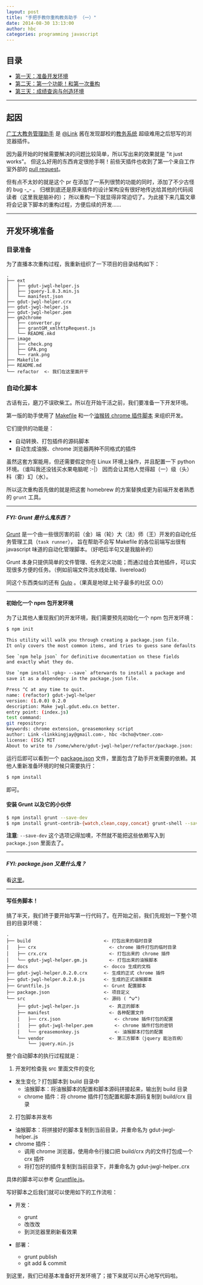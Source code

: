 ```yaml
---
layout: post
title: "手把手教你重构教务助手 （一）"
date: 2014-08-30 13:13:00
author: hbc
categories: programming javascript
---
```


## 目录

- [第一天：准备开发环境](http://developer.vtmer.com/2014/08/refactor-gdut-jwgl-helper-p1.html)
- [第二天：第一个功能！和第一次重构](http://developer.vtmer.com/2014/09/refactor-gdut-jwgl-helper-p2.html)
- [第三天：成绩查询与创造环境](http://developer.vtmer.com/2014/09/refactor-gdut-jwgl-helper-p3.html)


-------------------------------------

## 起因


[广工大教务管理助手](http://projects.vtmer.com/gdut-jwgl-helper/) 是 [@Link](https://github.com/linkkingjay) 酱在发现鄙校的[教务系统](http://jwgl.gdut.edu.cn) 超级难用之后怒写的浏览器插件。


因为最开始的时候需要解决的问题比较简单，所以写出来的效果就是 "it just works"。
但这么好用的东西肯定很抢手啊！前些天插件也收到了第一个来自工作室外部的 [pull request](https://github.com/vtmer/gdut-jwgl-helper/pull/17)。


但有点不太妙的就是这个 pr 在添加了一系列很赞的功能的同时，添加了不少古怪的 bug -\_- 。
归根到底还是原来插件的设计架构没有很好地传达给其他的代码阅读者（这里我是脑补的）；
所以重构一下就显得非常迫切了。为此接下来几篇文章将会记录下脚本的重构过程，方便后续的开发……


----------------------------------


## 开发环境准备


### 目录准备

为了直播本次重构过程，我重新组织了一下项目的目录结构如下：

```
.
├── ext
│   ├── gdut-jwgl-helper.js
│   ├── jquery-1.8.3.min.js
│   └── manifest.json
├── gdut-jwgl-helper.crx
├── gdut-jwgl-helper.js
├── gdut-jwgl-helper.pem
├── gm2chrome
│   ├── converter.py
│   ├── grantGM_xmlhttpRequest.js
│   └── README.mkd
├── image
│   ├── check.png
│   ├── GPA.png
│   └── rank.png
├── Makefile
├── README.md
└── refactor  <- 我们在这里面开干
```


### 自动化脚本


古话有云，磨刀不误砍柴工。所以在开始干活之前，我们要准备一下开发环境。

第一版的助手使用了 [Makefile](https://github.com/vtmer/gdut-jwgl-helper/blob/cbc7f365437156a9c5fb26c1648a28c3c17794e0/Makefile) 和一个[油猴转 chrome 插件脚本](https://github.com/bcho/gm2chrome) 来组织开发。

它们提供的功能是：

- 自动转换、打包插件的源码脚本
- 自动生成油猴、chrome 浏览器两种不同格式的插件


虽然这套方案能用，但还需要假定你在 Linux 环境上操作，并且配置一下 python 环境。（谁叫我还没钱买水果电脑呢 :-|）
因而会让其他人觉得超（一）级（头）科（雾）幻（水）。


所以这次重构首先做的就是把这套 homebrew 的方案替换成更为前端开发者熟悉的 `grunt` 工具。

----------------------------------

##### FYI: Grunt 是什么鬼东西？

[Grunt](http://gruntjs.com/) 是一个由一些很厉害的前（金）端（轮）大（法）师（王）开发的自动化任务管理工具（`task runner`），
旨在帮助不会写 Makefile 的各位前端写出很有 javascript 味道的自动化管理脚本。（好吧后半句又是我脑补的）


Grunt 本身只提供简单的文件管理、任务定义功能；而通过组合其他插件，可以实现很多方便的任务。（例如前端文件流水线处理、livereload）


同这个东西类似的还有 [Gulp](http://gulpjs.com/) 。（果真是地球上轮子最多的社区 O.O）

----------------------------------

#### 初始化一个 npm 包开发环境

为了让其他人重现我们的开发环境，我们需要预先初始化一个 npm 包开发环境：

```bash
$ npm init

This utility will walk you through creating a package.json file.
It only covers the most common items, and tries to guess sane defaults.

See `npm help json` for definitive documentation on these fields
and exactly what they do.

Use `npm install <pkg> --save` afterwards to install a package and
save it as a dependency in the package.json file.

Press ^C at any time to quit.
name: (refactor) gdut-jwgl-helper
version: (1.0.0) 0.2.0
description: Make jwgl.gdut.edu.cn better.
entry point: (index.js) 
test command: 
git repository: 
keywords: chrome extension, greasemonkey script
author: Link <linkkingjay@gmail.com>, hbc <bcho@vtmer.com>
license: (ISC) MIT
About to write to /some/where/gdut-jwgl-helper/refactor/package.json:
```

运行后即可以看到一个 [package.json](https://github.com/vtmer/gdut-jwgl-helper/blob/4c17c560124cacc56eef6d973d4ebdd2b84f6769/refactor/package.json) 文件，里面包含了助手开发需要的依赖。其他人重新准备环境的时候只需要执行：

```bash
$ npm install
```

即可。


#### 安装 Grunt 以及它的小伙伴

```bash
$ npm install grunt --save-dev
$ npm install grunt-contrib-{watch,clean,copy,concat} grunt-shell --save-dev
```

**注意**: `--save-dev` 这个选项记得加噢，不然就不能把这些依赖写入到 `package.json` 里面去了。

----------------------------------

##### FYI: package.json 又是什么鬼？

看[这里](https://www.npmjs.org/doc/files/package.json.html)。

----------------------------------

#### 写任务脚本！

搞了半天，我们终于要开始写第一行代码了。在开始之前，我们先规划一下整个项目的目录环境：

```
.
├── build                           <- 打包出来的临时目录
│   ├── crx                           <- chrome 插件打包的临时目录
│   ├── crx.crx                       <- 打包出来的 chrome 插件
│   └── gdut-jwgl-helper.gm.js        <- 打包出来的油猴脚本
├── docs                            <- docco 生成的文档
├── gdut-jwgl-helper.0.2.0.crx      <- 生成的正式 chrome 插件
├── gdut-jwgl-helper.0.2.0.js       <- 生成的正式油猴脚本
├── Gruntfile.js                    <- Grunt 配置脚本
├── package.json                    <- 项目定义
└── src                             <- 源码 ( ^ิ౪^ิ)
    ├── gdut-jwgl-helper.js           <- 真正的脚本
    ├── manifest                      <- 各种配置文件
    │   ├── crx.json                    <- chrome 插件打包的配置
    │   ├── gdut-jwgl-helper.pem        <- chrome 插件打包的密钥
    │   └── greasemonkey.js             <- 油猴脚本打包的配置
    └── vendor                        <- 第三方脚本（jquery 能治百病）
        └── jquery.min.js
```

整个自动脚本的执行过程就是：

1. 开发时检查我 src 里面文件的变化
  - 发生变化？打包脚本到 build 目录中
    * 油猴脚本：将油猴脚本的配置和脚本源码拼接起来，输出到 build 目录
    * chrome 插件：将 chrome 插件打包配置和脚本源码复制到 build/crx 目录

2. 打包脚本并发布
  - 油猴脚本：将拼接好的脚本复制到当前目录，并重命名为 gdut-jwgl-helper.<version>.js
  - chrome 插件：
    * 调用 chrome 浏览器，使用命令行接口把 build/crx 内的文件打包成一个 crx 插件
    * 将打包好的插件复制到当前目录下，并重命名为 gdut-jwgl-helper.<version>.crx


具体的脚本可以参考 [Gruntfile.js](https://github.com/vtmer/gdut-jwgl-helper/blob/4c17c560124cacc56eef6d973d4ebdd2b84f6769/refactor/Gruntfile.js)。

写好脚本之后我们就可以使用如下的工作流啦：

* 开发：
  - grunt
  - 改改改
  - 到浏览器里刷新看效果

* 部署：
  - grunt publish
  - git add & commit


到这里，我们已经基本准备好开发环境了；接下来就可以开心地写代码啦。

